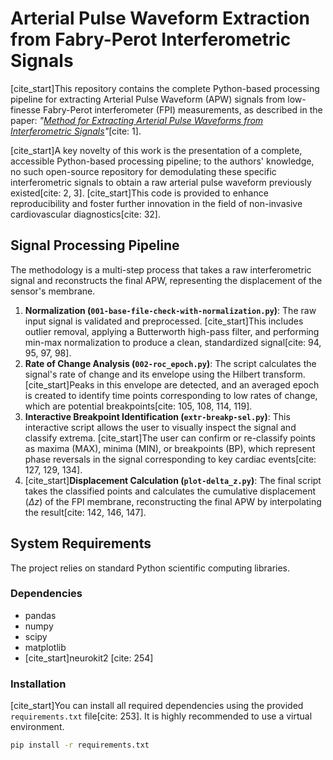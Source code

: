 # Arterial Pulse Waveform Extraction from Fabry-Perot Interferometric Signals

[cite_start]This repository contains the complete Python-based processing pipeline for extracting Arterial Pulse Waveform (APW) signals from low-finesse Fabry-Perot interferometer (FPI) measurements, as described in the paper: *"[Method for Extracting Arterial Pulse Waveforms from Interferometric Signals](link-to-your-published-paper-here)"*[cite: 1].

[cite_start]A key novelty of this work is the presentation of a complete, accessible Python-based processing pipeline; to the authors' knowledge, no such open-source repository for demodulating these specific interferometric signals to obtain a raw arterial pulse waveform previously existed[cite: 2, 3]. [cite_start]This code is provided to enhance reproducibility and foster further innovation in the field of non-invasive cardiovascular diagnostics[cite: 32].

## Signal Processing Pipeline

The methodology is a multi-step process that takes a raw interferometric signal and reconstructs the final APW, representing the displacement of the sensor's membrane.

1.  **Normalization (`001-base-file-check-with-normalization.py`)**: The raw input signal is validated and preprocessed. [cite_start]This includes outlier removal, applying a Butterworth high-pass filter, and performing min-max normalization to produce a clean, standardized signal[cite: 94, 95, 97, 98].
2.  **Rate of Change Analysis (`002-roc_epoch.py`)**: The script calculates the signal's rate of change and its envelope using the Hilbert transform. [cite_start]Peaks in this envelope are detected, and an averaged epoch is created to identify time points corresponding to low rates of change, which are potential breakpoints[cite: 105, 108, 114, 119].
3.  **Interactive Breakpoint Identification (`extr-breakp-sel.py`)**: This interactive script allows the user to visually inspect the signal and classify extrema. [cite_start]The user can confirm or re-classify points as maxima (MAX), minima (MIN), or breakpoints (BP), which represent phase reversals in the signal corresponding to key cardiac events[cite: 127, 129, 134].
4.  [cite_start]**Displacement Calculation (`plot-delta_z.py`)**: The final script takes the classified points and calculates the cumulative displacement ($\Delta z$) of the FPI membrane, reconstructing the final APW by interpolating the result[cite: 142, 146, 147].

## System Requirements

The project relies on standard Python scientific computing libraries.

### Dependencies
- pandas
- numpy
- scipy
- matplotlib
- [cite_start]neurokit2 [cite: 254]

### Installation
[cite_start]You can install all required dependencies using the provided `requirements.txt` file[cite: 253]. It is highly recommended to use a virtual environment.

```bash
pip install -r requirements.txt
